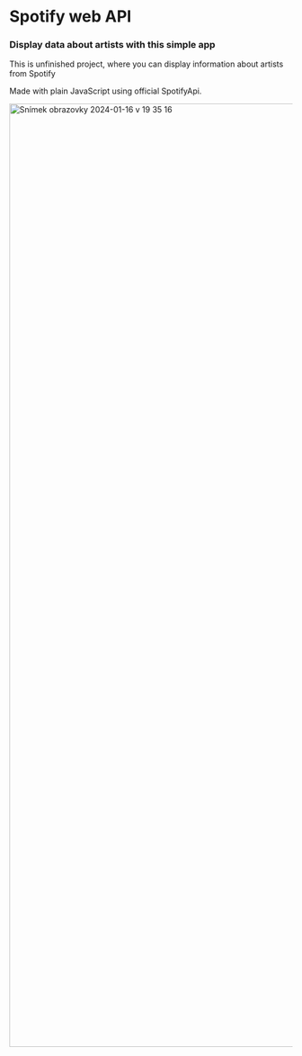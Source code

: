 # Spotify web API

### Display data about artists with this simple app

This is unfinished project, where you can display information about artists from Spotify

Made with plain JavaScript using official SpotifyApi.

<img width="1678" alt="Snímek obrazovky 2024-01-16 v 19 35 16" src="https://github.com/OndrejLosensky/SpotifyAPI/assets/127244546/6cb6a335-e1eb-4895-aa67-f3d096d2f7d4">
